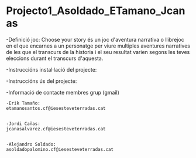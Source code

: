 # Projecto1_Asoldado_ETamano_Jcanas
-Definició joc:
Choose your story és un joc d'aventura narrativa o llibrejoc en el que encarnes a un personatge per viure multiples aventures narratives de les que el transcurs de la historia i el seu resultat varien segons les teves eleccions durant el transcurs d'aquesta.

-Instruccións instal·lació del projecte:


-Instruccións ús del projecte:


-Informació de contacte membres grup (gmail)


    -Erik Tamaño: 
    etamanosantos.cf@iesesteveterradas.cat


    -Jordi Cañas: 
    jcanasalvarez.cf@iesesteveterradas.cat
  
  
    -Alejandro Soldado: 
    asoldadopalomino.cf@iesesteveterradas.cat

